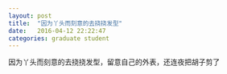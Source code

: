 ```yaml
---
layout: post
title:  "因为丫头而刻意的去挠挠发型"
date:   2016-04-12 22:22:47
categories: graduate student
---
```


因为丫头而刻意的去挠挠发型，留意自己的外表，还连夜把胡子剪了
